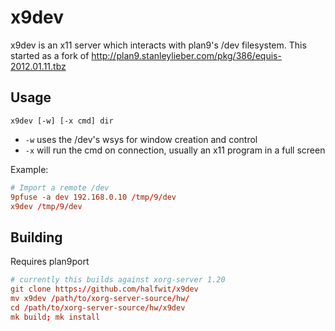 # x9dev

x9dev is an x11 server which interacts with plan9's /dev filesystem.
This started as a fork of http://plan9.stanleylieber.com/pkg/386/equis-2012.01.11.tbz

## Usage

`x9dev [-w] [-x cmd] dir`

- `-w` uses the /dev's wsys for window creation and control
- `-x` will run the cmd on connection, usually an x11 program in a full screen

Example:

```rc
# Import a remote /dev
9pfuse -a dev 192.168.0.10 /tmp/9/dev
x9dev /tmp/9/dev
```

## Building

Requires plan9port

```rc
# currently this builds against xorg-server 1.20
git clone https://github.com/halfwit/x9dev
mv x9dev /path/to/xorg-server-source/hw/
cd /path/to/xorg-server-source/hw/x9dev
mk build; mk install
```
